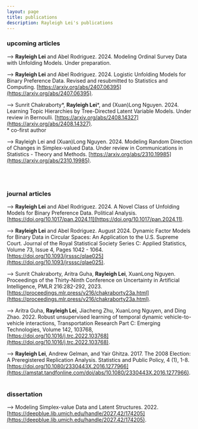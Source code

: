 ```yaml
---
layout: page
title: publications
description: Rayleigh Lei's publications
---
```


<!--
<div class="navbar">
    <div class="navbar-inner">
        <ul class="nav">
            <li><a href="#book">book</a></li>
	    <li><a href="#upcoming">upcoming articles</a></li>
            <li><a href="#articles">articles</a></li>
            <li><a href="#editorials">editorials</a></li>
            <li><a href="#letters">letters</a></li>
            <li><a href="#chapters">chapters</a></li>
            <li><a href="#techreports">tech reports</a></li>
            <li><a href="#thesis">dissertation</a></li>
        </ul>
    </div>
</div>
-->

### <a name="articles"></a>upcoming articles

-->
**Rayleigh Lei** and Abel Rodriguez. 2024. Modeling Ordinal Survey Data with Unfolding Models. Under preparation.

-->
**Rayleigh Lei** and Abel Rodriguez. 2024. Logistic Unfolding Models for Binary Preference Data. Revised and resubmitted to Statistics and Computing. [https://arxiv.org/abs/2407.06395](https://arxiv.org/abs/2407.06395). 

-->
Sunrit Chakraborty\*, **Rayleigh Lei**\*, and (Xuan)Long Nguyen. 2024. Learning Topic Hierarchies by Tree-Directed Latent Variable Models. Under review in Bernoulli. [https://arxiv.org/abs/2408.14327](https://arxiv.org/abs/2408.14327). 
<br/>
\* co-first author

-->
Rayleigh Lei and (Xuan)Long Nguyen. 2024. Modeling Random Direction of Changes in Simplex-valued Data. Under review in Communications in Statistics - Theory and Methods. [https://arxiv.org/abs/2310.19985](https://arxiv.org/abs/2310.19985). 

<br/>
<br/>

### <a name="articles"></a>journal articles
-->
**Rayleigh Lei** and Abel Rodriguez. 2024. A Novel Class of Unfolding Models for Binary Preference Data. Political Analysis. [https://doi.org/10.1017/pan.2024.11](https://doi.org/10.1017/pan.2024.11).

-->
**Rayleigh Lei** and Abel Rodriguez. August 2024. Dynamic Factor Models for Binary Data in Circular Spaces: An Application to the U.S. Supreme Court. Journal of the Royal Statistical Society Series C: Applied Statistics, Volume 73, Issue 4, Pages 1042 - 1064. [https://doi.org/10.1093/jrsssc/qlae025](https://doi.org/10.1093/jrsssc/qlae025).

-->
Sunrit Chakraborty, Aritra Guha, **Rayleigh Lei**, XuanLong Nguyen. Proceedings of the Thirty-Ninth Conference on Uncertainty in Artificial Intelligence, PMLR 216:282-292, 2023. [https://proceedings.mlr.press/v216/chakraborty23a.html](https://proceedings.mlr.press/v216/chakraborty23a.html).

-->
Aritra Guha, **Rayleigh Lei**, Jiacheng Zhu, XuanLong Nguyen, and Ding Zhao. 2022.
Robust unsupervised learning of temporal dynamic vehicle-to-vehicle interactions, Transportation Research Part C: Emerging Technologies, Volume 142, 103768, [https://doi.org/10.1016/j.trc.2022.103768](https://doi.org/10.1016/j.trc.2022.103768).

-->
**Rayleigh Lei**, Andrew Gelman, and Yair Ghitza. 2017. The 2008 Election: A Preregistered Replication Analysis. Statistics and Public Policy, 4 (1), 1-8. [https://doi.org/10.1080/2330443X.2016.1277966](https://amstat.tandfonline.com/doi/abs/10.1080/2330443X.2016.1277966). 
<br/>
<br/>

### <a name="thesis"></a>dissertation
-->
Modeling Simplex-value Data and Latent Structures. 2022. [https://deepblue.lib.umich.edu/handle/2027.42/174205](https://deepblue.lib.umich.edu/handle/2027.42/174205).